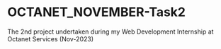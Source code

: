 # OCTANET_NOVEMBER-Task2
The 2nd project undertaken during my Web Development Internship at Octanet Services (Nov-2023)
